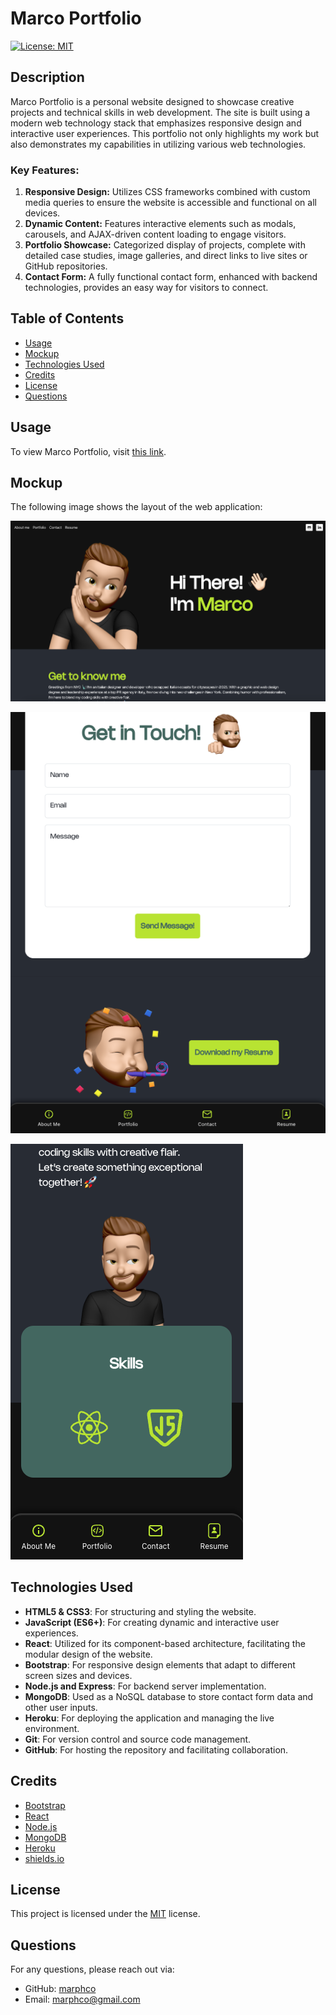 # Marco Portfolio
[![License: MIT](https://img.shields.io/badge/License-MIT-yellow.svg)](https://opensource.org/licenses/MIT)

## Description
Marco Portfolio is a personal website designed to showcase creative projects and technical skills in web development. The site is built using a modern web technology stack that emphasizes responsive design and interactive user experiences. This portfolio not only highlights my work but also demonstrates my capabilities in utilizing various web technologies.

### Key Features:

1. **Responsive Design:** Utilizes CSS frameworks combined with custom media queries to ensure the website is accessible and functional on all devices.
2. **Dynamic Content:** Features interactive elements such as modals, carousels, and AJAX-driven content loading to engage visitors.
3. **Portfolio Showcase:** Categorized display of projects, complete with detailed case studies, image galleries, and direct links to live sites or GitHub repositories.
4. **Contact Form:** A fully functional contact form, enhanced with backend technologies, provides an easy way for visitors to connect.

## Table of Contents
- [Usage](#usage)
- [Mockup](#mockup)
- [Technologies Used](#technologies-used)
- [Credits](#credits)
- [License](#license)
- [Questions](#questions)

## Usage
To view Marco Portfolio, visit [this link](https://marco-portfolio-e0835e455303.herokuapp.com/).

## Mockup
The following image shows the layout of the web application:

![Desktop screen size visualization of Marco Portfolio.](./src/components/assets/img/desktop-screenshot.png)

![Tablet screen size visualization of Marco Portfolio.](./src/components/assets/img/tablet-screenshot.png)

![Mobile screen size visualization of Marco Portfolio.](./src/components/assets/img/smartphone-screenshot.png)

## Technologies Used
- **HTML5 & CSS3**: For structuring and styling the website.
- **JavaScript (ES6+)**: For creating dynamic and interactive user experiences.
- **React**: Utilized for its component-based architecture, facilitating the modular design of the website.
- **Bootstrap**: For responsive design elements that adapt to different screen sizes and devices.
- **Node.js and Express**: For backend server implementation.
- **MongoDB**: Used as a NoSQL database to store contact form data and other user inputs.
- **Heroku**: For deploying the application and managing the live environment.
- **Git**: For version control and source code management.
- **GitHub**: For hosting the repository and facilitating collaboration.

## Credits
- [Bootstrap](https://getbootstrap.com)
- [React](https://reactjs.org/)
- [Node.js](https://nodejs.org/)
- [MongoDB](https://www.mongodb.com/)
- [Heroku](https://www.heroku.com/)
- [shields.io](https://shields.io/)

## License
This project is licensed under the [MIT](https://opensource.org/licenses/MIT) license.

## Questions
For any questions, please reach out via:
- GitHub: [marphco](https://github.com/marphco)
- Email: [marphco@gmail.com](mailto:marphco@gmail.com)
